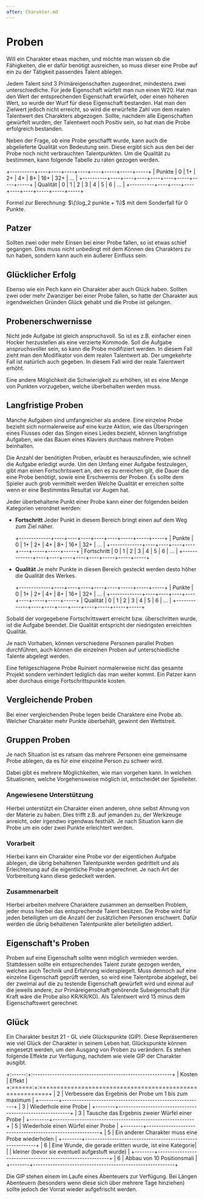 ```yaml
---
after: Charakter.md
---
```

# Proben

Will ein Charakter etwas machen, und möchte man wissen ob die Fähigkeiten, die
er dafür benötigt ausreichen, so muss dieser eine Probe auf ein zu der Tätigkeit
passendes Talent ablegen.

Jedem Talent sind 3 Primäreigenschaften zugeordnet, mindestens zwei
unterschiedliche. Für jede Eigenschaft würfelt man nun einen W20. Hat man den
Wert der entsprechenden Eigenschaft erwürfelt, oder einen höheren Wert, so wurde
der Wurf für diese Eigenschaft bestanden. Hat man den Zielwert jedoch nicht
erreicht, so wird die erwürfelte Zahl von dem realen Talentwert des Charakters
abgezogen. Sollte, nachdem alle Eigenschaften gewürfelt wurden, der Talentwert
noch Positiv sein, so hat man die Probe erfolgreich bestanden.

Neben der Frage, ob eine Probe geschafft wurde, kann auch die abgelieferte
Qualität von Bedeutung sein. Diese ergibt sich aus den bei der Probe noch nicht
verbrauchten Talentpunkten. Um die Qualität zu bestimmen, kann folgende Tabelle
zu raten gezogen werden.

+----------+----+----+----+----+----+-----+-----+-----+
| Punkte   | 0  | 1+ | 2+ | 4+ | 8+ | 16+ | 32+ | ... |
+----------+----+----+----+----+----+-----+-----+-----+ 
| Qualität | 0  | 1  | 2  |  3 |  4 |  5  |  6  | ... |
+----------+----+----+----+----+----+-----+-----+-----+

Formel zur Berechnung: $\(\log_2 punkte + 1\)$ mit dem Sonderfall für 0 Punkte. 

## Patzer

Sollten zwei oder mehr Einsen bei einer Probe fallen, so ist etwas schief
gegangen. Dies muss nicht unbedingt mit dem Können des Charakters zu tun haben,
sondern kann auch ein äußerer Einfluss sein.

## Glücklicher Erfolg

Ebenso wie ein Pech kann ein Charakter aber auch Glück haben. Sollten zwei oder
mehr Zwanziger bei einer Probe fallen, so hatte der Charakter aus irgendwelchen
Gründen Glück gehabt und die Probe ist gelungen.

## Probenerschwernisse

Nicht jede Aufgabe ist gleich anspruchsvoll. So ist es z.B. einfacher einen
Hocker herzustellen als eine verzierte Kommode. Soll die Aufgabe anspruchsvoller
sein, so kann die Probe modifiziert werden. In diesem Fall zieht man den
Modifikator von dem realen Talentwert ab. Der umgekehrte Fall ist natürlich auch
gegeben. In diesem Fall wird der reale Talentwert erhöht.

Eine andere Möglichkeit die Schwierigkeit zu erhöhen, ist es eine Menge von
Punkten vorzugeben, welche überbehalten werden muss.

## Langfristige Proben

Manche Aufgaben sind umfangreicher als andere. Eine einzelne Probe bezieht sich
normalerweise auf eine kurze Aktion, wie das Überspringen eines Flusses oder das
Singen eines Liedes bezieht, können langfristige Aufgaben, wie das Bauen eines
Klaviers durchaus mehrere Proben beinhalten.

Die Anzahl der benötigten Proben, erlaubt es herauszufinden, wie schnell die
Aufgabe erledigt wurde. Um den Umfang einer Aufgabe festzulegen, gibt man einen
Fortschritswert an, den es zu erreichen gilt, die Dauer die eine Probe benötigt,
sowie eine Erschwernis der Proben. Es sollte dem Spieler auch grob vermittelt
werden Welche Qualität er erreichen sollte wenn er eine Bestimmtes Resultat vor
Augen hat.

Jeder überbehaltene Punkt einer Probe kann einer der folgenden beiden
Kategorien verordnet werden:

 + **Fortschritt** 
   Jeder Punkt in diesem Bereich bringt einen auf dem Weg zum Ziel näher.

   +-------------+----+----+----+----+----+-----+-----+-----+
   | Punkte      | 0  | 1+ | 2+ | 4+ | 8+ | 16+ | 32+ | ... |
   +-------------+----+----+----+----+----+-----+-----+-----+ 
   | Fortschritt | 0  | 1  | 2  |  3 |  4 |  5  |  6  | ... |
   +-------------+----+----+----+----+----+-----+-----+-----+

 + **Qualität**
   Je mehr Punkte in diesen Bereich gesteckt werden desto höher die Qualität des Werkes.

   +-------------+----+----+----+----+----+-----+-----+-----+
   | Punkte      | 0  | 1+ | 2+ | 4+ | 8+ | 16+ | 32+ | ... |
   +-------------+----+----+----+----+----+-----+-----+-----+ 
   | Qualität    | 0  | 1  | 2  |  3 |  4 |  5  |  6  | ... |
   +-------------+----+----+----+----+----+-----+-----+-----+

   

Sobald der vorgegebene Fortschrittswert erreicht bzw.
überschritten wurde, ist die Aufgabe beendet. Die Qualität entspricht der
niedrigsten erreichten Qualität. 

Je nach Vorhaben, können verschiedene Personen parallel Proben durchführen, auch
können die einzelnen Proben auf unterschiedliche Talente abgelegt werden.

Eine fehlgeschlagene Probe Ruiniert normalerweise nicht das gesamte Projekt
sondern verhindert lediglich das man weiter kommt. Ein Patzer kann aber durchaus
einige Fortschrittspunkte kosten.

## Vergleichende Proben
Bei einer vergleichenden Probe legen beide Charaktere eine Probe ab. Welcher
Charakter mehr Punkte überbehält, gewinnt den Wettstreit.

## Gruppen Proben

Je nach Situation ist es ratsam das mehrere Personen eine gemeinsame Probe
ablegen, da es für eine einzelne Person zu schwer wird.

Dabei gibt es mehrere Möglichkeiten, wie man vorgehen kann. In welchen
Situationen, welche Vorgehensweise möglich ist, entscheidet der Spielleiter.

### Angewiesene Unterstützung
Hierbei unterstützt ein Charakter einen anderen, ohne selbst Ahnung von der
Materie zu haben. Dies trifft z.B. auf jemanden zu, der Werkzeuge anreicht, oder
irgendwo irgendwas festhält. Je nach Situation kann die Probe um ein oder zwei
Punkte erleichtert werden.

### Vorarbeit
Hierbei kann ein Charakter eine Probe vor der eigentlichen Aufgabe ablegen, die
übrig behaltenen Talentpunkte werden gedrittelt und als Erleichterung auf die
eigentliche Probe angerechnet. Je nach Art der Vorbereitung kann diese gedeckelt
werden.

### Zusammenarbeit
Hierbei arbeiten mehrere Charaktere zusammen an demselben Problem, jeder muss
hierbei das entsprechende Talent besitzen. Die Probe wird für jeden beteiligten
um die Anzahl der zusätzlichen Personen erschwert. Dafür werden die übrig
behaltenen Talentpunkte aller beteiligten addiert.

## Eigenschaft's Proben
Proben auf eine Eigenschaft sollte wenn möglich vermieden werden. Stattdessen
sollte ein entsprechendes Talent zurate gezogen werden, welches auch Technik und
Erfahrung widerspiegelt. Muss dennoch auf eine einzelne Eigenschaft geprüft
werden, so wird eine Talentprobe abgelegt, bei der zweimal auf die zu testende
Eigenschaft gewürfelt wird und einmal auf die jeweils andere, zur
Primäreigenschaft gehörende Subeigenschaft (für Kraft wäre die Probe also
KR/KR/KO). Als Talentwert wird 15 minus dem Eigenschaftswert gerechnet.

##  Glück

Ein Charakter besitzt 21 - GL viele Glückspunkte (GlP). Diese Repräsentieren wie
viel Glück der Charakter in seinem Leben hat. Glückspunkte können eingesetzt
werden, um den Ausgang von Proben zu verändern. Es stehen folgende Effekte zur
Verfügung, nachdem wie viele GlP der Charakter ausgibt.

+:------:+:---------------------------------------------------------+
| Kosten | Effekt                                                   |
+:======:+:=========================================================+
| 2      | Verbessere das Ergebnis der Probe um 1 bis zum maximum   |
+--------+----------------------------------------------------------+
| 3      | Wiederhole eine Probe                                    |
+--------+----------------------------------------------------------+
| 3      | Tausche das Ergebnis zweier Würfel einer Probe           |
+--------+----------------------------------------------------------+
| 5      | Wiederhole einen Würfel einer Probe                      |
+--------+----------------------------------------------------------+
| 5      | Ein anderer Charakter muss eine Probe wiederholen        |
+--------+----------------------------------------------------------+
| 6      | Eine Wunde, die gerade erlitten wurde, ist eine Kategorie|
|        | kleiner (bevor sie eventuell aufgestuft wurde)           |
+--------+----------------------------------------------------------+
| 6      | Abbau von 10 Positionsmali                               |
+--------+----------------------------------------------------------+

Die GlP stehen einem im Laufe eines Abenteuers zur Verfügung. Bei Längen
Abenteuern (besonders wenn diese sich über mehrere Tage hinziehen) sollte jedoch
der Vorrat wieder aufgefrischt werden.
